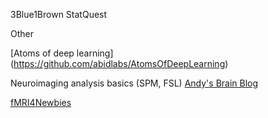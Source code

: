 

3Blue1Brown
StatQuest


Other 

[Atoms of deep learning] (https://github.com/abidlabs/AtomsOfDeepLearning)

Neuroimaging analysis basics (SPM, FSL) [Andy's Brain Blog](https://www.youtube.com/c/AndrewJahn/playlists)

[fMRI4Newbies](fmri4newbies.com/links)